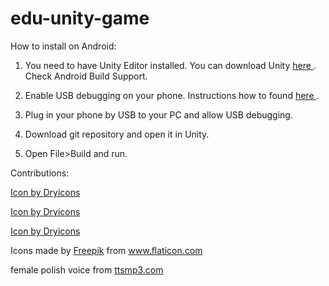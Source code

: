 # edu-unity-game

How to install on Android:

1. You need to have Unity Editor installed. You can download Unity <a href='https://store.unity.com'> here </a>. Check Android Build Support.

2. Enable USB debugging on your phone. Instructions how to found <a href='https://developer.android.com/studio/debug/dev-options'> here </a>.

4. Plug in your phone by USB to your PC and allow USB debugging. 

5. Download git repository and open it in Unity.

6. Open File>Build and run. 

Contributions:

<a href='https://dryicons.com/icon/arrow-icon-12272'> Icon by Dryicons </a>

<a href='https://dryicons.com/free-icons/arrow-icons'> Icon by Dryicons </a>

<a href='https://dryicons.com/icon/return-arrow-icon-12647'> Icon by Dryicons </a>

<div>Icons made by <a href="https://www.flaticon.com/authors/freepik" title="Freepik">Freepik</a> from <a href="https://www.flaticon.com/" title="Flaticon">www.flaticon.com</a></div>

female polish voice from <a href='https://ttsmp3.com/text-to-speech/Polish/'> ttsmp3.com </a>
